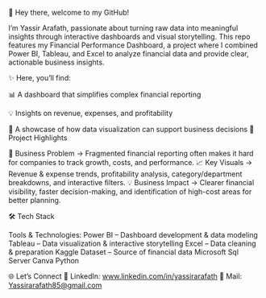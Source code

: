 👋 Hey there, welcome to my GitHub!

I’m Yassir Arafath, passionate about turning raw data into meaningful insights through interactive dashboards and visual storytelling.
This repo features my Financial Performance Dashboard, a project where I combined Power BI, Tableau, and Excel to analyze financial data and provide clear, actionable business insights.

✨ Here, you’ll find:

📊 A dashboard that simplifies complex financial reporting

💡 Insights on revenue, expenses, and profitability

🚀 A showcase of how data visualization can support business decisions
🌟 Project Highlights

🔎 Business Problem → Fragmented financial reporting often makes it hard for companies to track growth, costs, and performance.
📈 Key Visuals → Revenue & expense trends, profitability analysis, category/department breakdowns, and interactive filters.
💡 Business Impact → Clearer financial visibility, faster decision-making, and identification of high-cost areas for better planning.


🛠️ Tech Stack

Tools & Technologies:
Power BI – Dashboard development & data modeling
Tableau – Data visualization & interactive storytelling
Excel – Data cleaning & preparation
Kaggle Dataset – Source of financial data
Microsoft Sql Server
Canva
Python

🌐 Let’s Connect
📩 LinkedIn: www.linkedin.com/in/yassirarafath 
📧 Mail: Yassirarafath85@gmail.com 
